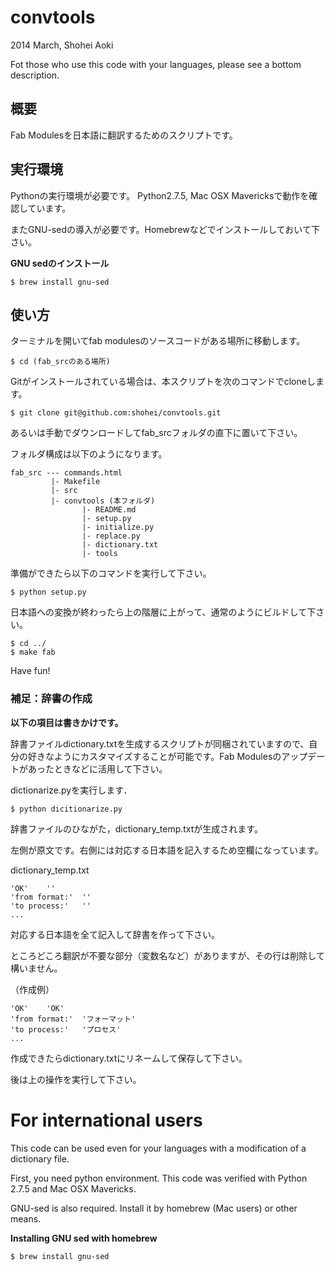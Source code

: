 # convtools
2014 March, Shohei Aoki

Fot those who use this code with your languages, please see a bottom description.

## 概要
Fab Modulesを日本語に翻訳するためのスクリプトです。


## 実行環境
Pythonの実行環境が必要です。
Python2.7.5, Mac OSX Mavericksで動作を確認しています。

またGNU-sedの導入が必要です。Homebrewなどでインストールしておいて下さい。

**GNU sedのインストール**
```
$ brew install gnu-sed
```

## 使い方
ターミナルを開いてfab modulesのソースコードがある場所に移動します。
```
$ cd (fab_srcのある場所) 
```
Gitがインストールされている場合は、本スクリプトを次のコマンドでcloneします。

```
$ git clone git@github.com:shohei/convtools.git
```
あるいは手動でダウンロードしてfab_srcフォルダの直下に置いて下さい。

フォルダ構成は以下のようになります。

```
fab_src --- commands.html 
		 |- Makefile
		 |- src
		 |- convtools (本フォルダ) 
				|- README.md
				|- setup.py
				|- initialize.py
				|- replace.py
				|- dictionary.txt
				|- tools
```

準備ができたら以下のコマンドを実行して下さい。
```
$ python setup.py
```
日本語への変換が終わったら上の階層に上がって、通常のようにビルドして下さい。
```
$ cd ../
$ make fab
```

Have fun!

### 補足：辞書の作成
**以下の項目は書きかけです。**

辞書ファイルdictionary.txtを生成するスクリプトが同梱されていますので、自分の好きなようにカスタマイズすることが可能です。Fab Modulesのアップデートがあったときなどに活用して下さい。

dictionarize.pyを実行します．

```
$ python dicitionarize.py
```

辞書ファイルのひながた，dictionary_temp.txtが生成されます。

左側が原文です。右側には対応する日本語を記入するため空欄になっています。


dictionary_temp.txt

```
'OK'	''
'from format:'	''
'to process:'	''
...
```

対応する日本語を全て記入して辞書を作って下さい。

ところどころ翻訳が不要な部分（変数名など）がありますが、その行は削除して構いません。

（作成例）
```
'OK'	'OK'
'from format:'	'フォーマット'
'to process:'	'プロセス'
...
```
作成できたらdictionary.txtにリネームして保存して下さい。

後は上の操作を実行して下さい。

# For international users
This code can be used even for your languages with a modification of a dictionary file.

First, you need python environment. This code was verified with Python 2.7.5 and Mac OSX Mavericks.

GNU-sed is also required. Install it by homebrew (Mac users) or other means.

**Installing GNU sed with homebrew**
```
$ brew install gnu-sed
```









